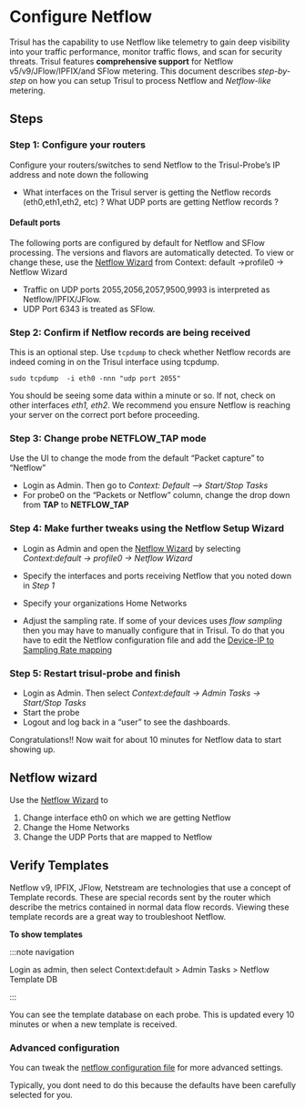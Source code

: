 # Configure Netflow

Trisul has the capability to use Netflow like telemetry to gain deep
visibility into your traffic performance, monitor traffic flows, and
scan for security threats. Trisul features **comprehensive support** for
Netflow v5/v9/JFlow/IPFIX/and SFlow metering. This document describes
*step-by-step* on how you can setup Trisul to process Netflow and
*Netflow-like* metering.

## Steps

### Step 1: Configure your routers

Configure your routers/switches to send Netflow to the Trisul-Probe’s IP
address and note down the following

- What interfaces on the Trisul server is getting the Netflow records
  (eth0,eth1,eth2, etc) ? What UDP ports are getting Netflow records ?

#### Default ports

The following ports are configured by default for Netflow and SFlow
processing. The versions and flavors are automatically detected. To view
or change these, use the [Netflow Wizard](/docs/ug/netflow/netflow_wizard.html) from Context: default -\>profile0 -\> Netflow Wizard

- Traffic on UDP ports 2055,2056,2057,9500,9993 is interpreted as
  Netflow/IPFIX/JFlow.
- UDP Port 6343 is treated as SFlow.

### Step 2: Confirm if Netflow records are being received

This is an optional step. Use `tcpdump` to check whether Netflow records
are indeed coming in on the Trisul interface using tcpdump.

    sudo tcpdump  -i eth0 -nnn "udp port 2055"

You should be seeing some data within a minute or so. If not, check on
other interfaces *eth1, eth2*. We recommend you ensure Netflow is
reaching your server on the correct port before proceeding.

### Step 3: Change probe NETFLOW_TAP mode

Use the UI to change the mode from the default “Packet capture” to
“Netflow”

- Login as Admin. Then go to *Context: Default —\> Start/Stop Tasks*
- For probe0 on the “Packets or Netflow” column, change the drop down
  from **TAP** to **NETFLOW_TAP**

### Step 4: Make further tweaks using the Netflow Setup Wizard

- Login as Admin and open the [Netflow Wizard](/docs/ug/netflow/netflow_wizard.html) by selecting *Context:default -\> profile0 -\> Netflow Wizard*

- Specify the interfaces and ports receiving Netflow that you noted down
  in *Step 1*

- Specify your organizations Home Networks

- Adjust the sampling rate. If some of your devices uses *flow sampling*
  then you may have to manually configure that in Trisul. To do that you
  have to edit the Netflow configuration file and add the [Device-IP to
  Sampling Rate mapping](/docs/ref/netflow-config.html#sampling_rates)

### Step 5: Restart trisul-probe and finish

- Login as Admin. Then select *Context:default -\> Admin Tasks -\>
  Start/Stop Tasks*
- Start the probe
- Logout and log back in a “user” to see the dashboards.

Congratulations!! Now wait for about 10 minutes for Netflow data to
start showing up.

## Netflow wizard

Use the [Netflow Wizard](netflow_wizard.html) to

1. Change interface eth0 on which we are getting Netflow
2. Change the Home Networks
3. Change the UDP Ports that are mapped to Netflow

## Verify Templates

Netflow v9, IPFIX, JFlow, Netstream are technologies that use a concept
of Template records. These are special records sent by the router which
describe the metrics contained in normal data flow records. Viewing
these template records are a great way to troubleshoot Netflow.

**To show templates** 

:::note navigation

Login as admin, then select Context:default \>
Admin Tasks \> Netflow Template DB

:::

You can see the template database on each probe. This is updated every
10 minutes or when a new template is received.

### Advanced configuration

You can tweak the [netflow configuration file](/docs/ref/netflow-config.html) for more advanced settings.

Typically, you dont need to do this because the defaults have been
carefully selected for you.
